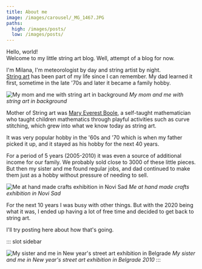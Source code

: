 ```yaml
---
title: About me
image: /images/carousel/_MG_1467.JPG
paths:
  high: /images/posts/
  low: /images/posts/
---
```


Hello, world!  
Welcome to my little string art blog. Well, attempt of a blog for now.  

I'm Milana, I'm meteorologist by day and string artist by night.  
[String art](https://en.wikipedia.org/wiki/String_art) has been part of my life since I can remember. My dad learned it first, sometime in the late '70s and later it became a family hobby.

![My mom and me with string art in background](/images/posts/about_me1.jpg "yep I was chubby baby")
*My mom and me with string art in background*

Mother of String art was [Mary Everest Boole](https://en.wikipedia.org/wiki/Mary_Everest_Boole), a self-taught mathematician who taught children mathematics through playful activities such as curve stitching, which grew into what we know today as string art.   

It was very popular hobby in the '60s and '70 which is when my father picked it up, and it stayed as his hobby for the next 40 years.

For a period of 5 years (2005-2010) it was even a source of additional income for our family. We probably sold close to 3000 of these little pieces. But then my sister and me found regular jobs, and dad continued to make them just as a hobby without pressure of needing to sell.

![Me at hand made crafts exhibition in Novi Sad](/images/posts/about_me3.jpg )
*Me at hand made crafts exhibition in Novi Sad*

For the next 10 years I was busy with other things. But with the 2020 being what it was, I ended up having a lot of free time and decided to get back to string art.  

I'll try posting here about how that's going.

::: slot sidebar

![My sister and me in New year's street art exhibition in Belgrade](/images/posts/about_me2.JPG)
*My sister and me in New year's street art exhibition in Belgrade 2010*
:::